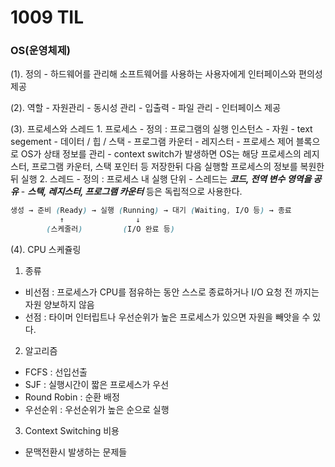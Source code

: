 # 1009 TIL

### OS(운영체제)

(1). 정의
    - 하드웨어를 관리해 소프트웨어를 사용하는 사용자에게 인터페이스와 편의성 제공

(2). 역할
    - 자원관리
    - 동시성 관리
    - 입출력 
    - 파일 관리
    - 인터페이스 제공

(3). 프로세스와 스레드
    1. 프로세스
    - 정의 : 프로그램의 실행 인스턴스
    - 자원 
        - text segement
        - 데이터 / 힙 / 스택
        - 프로그램 카운터
        - 레지스터 
    - 프로세스 제어 블록으로 OS가 상태 정보를 관리
    - context switch가 발생하면 OS는 해당 프로세스의 레지스터, 프로그램 카운터, 스택 포인터 등 저장한뒤 다음 실행할 프로세스의 정보를 복원한 뒤 실행
    2. 스레드
    - 정의 : 프로세스 내 실행 단위
    - 스레드는 ___코드, 전역 변수 영역을 공유___
    - ___스택, 레지스터, 프로그램 카운터___ 등은 독립적으로 사용한다.

```scss
생성 → 준비 (Ready) → 실행 (Running) → 대기 (Waiting, I/O 등) → 종료
           ↑                ↓
        (스케줄러)         (I/O 완료 등)
```

(4). CPU 스케쥴링
1. 종류
- 비선점 : 프로세스가 CPU를 점유하는 동안 스스로 종료하거나 I/O 요청 전 까지는 자원 양보하지 않음
- 선점 : 타이머 인터립트나 우선순위가 높은 프로세스가 있으면 자원을 빼앗을 수 있다.

2. 알고리즘
- FCFS : 선입선출
- SJF : 실행시간이 짧은 프로세스가 우선
- Round Robin : 순환 배정
- 우선순위 : 우선순위가 높은 순으로 실행

3. Context Switching 비용
- 문맥전환시 발생하는 문제들
